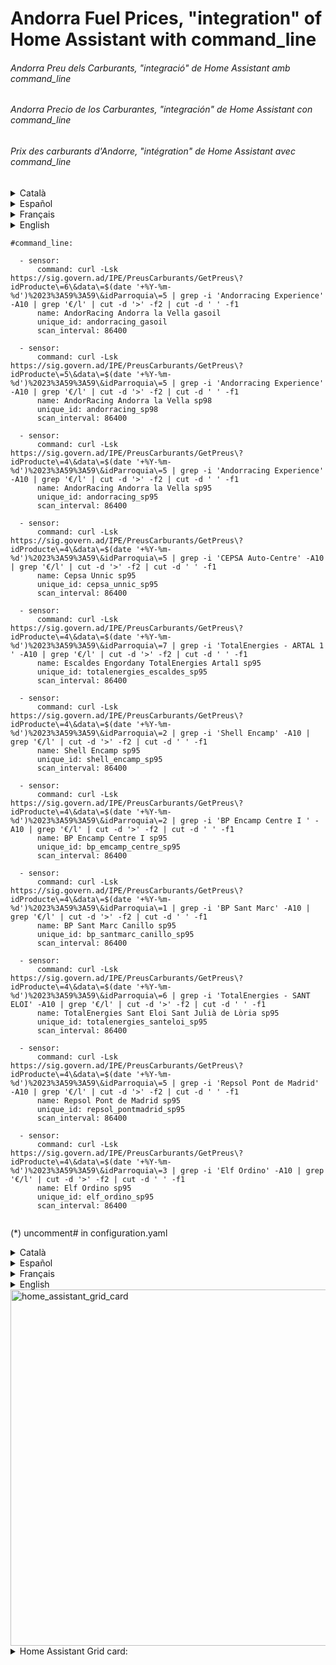 # Andorra Fuel Prices, "integration" of Home Assistant with command_line 


###### Andorra Preu dels Carburants, "integració" de Home Assistant amb command_line 
###### Andorra Precio de los Carburantes, "integración" de Home Assistant con command_line
###### Prix des carburants d'Andorre, "intégration" de Home Assistant avec command_line


<details>
<summary> Català </summary>
Perquè és difícil scrapejar la única web del Principat d'Andorra sobre el preu dels carburants (https://sig.govern.ad/IPE/PreusCarburants) ja que té diferents selectors he aconseguit amb un sensor de command line el preu dels carburants en benzineres de cada parròquia (gràcies a maniattico del canal de telegram Domoticaencasa.es).
Crea un fitxer nou anomenat command_line.yaml, al fitxer configuration.yaml escriu commmand_line: !include command_line.yaml 
  i copia el següent en un arxiu command_line.yaml:
</details>

<details>
<summary> Español </summary>
  Porque es dificil scrapear la unica web del Principado de Andorra (https://sig.govern.ad/IPE/PreusCarburants) sobre el precio de los carburantes ya que tiene diferentes selectores he conseguido con un sensor de command line el precio de los carburantes en gasolineras de cada parroquia (gracias a maniattico del canal de telegram Domoticaencasa.es).
Crea un archivo nuevo llamado command_line.yaml, en el archivo configuration.yaml escribe commmand_line: !include command_line.yaml 
  y copia  lo siquiente en el archivo command_line.yaml:
</details>

<details>
<summary> Français </summary>
Parce qu'il est difficile de gratter le seul site de la Principauté d'Andorre sur le prix du carburant (https://sig.govern.ad/IPE/PreusCarburants)  car il a des sélecteurs différents, j'ai obtenu avec un capteur en ligne de commande le prix du carburant dans les stations-service de chaque paroisse (merci au maniaque de Domoticaencasa.es canal de telegram).
Créez un nouveau fichier appelé command_line.yaml, dans le fichier configuration.yaml, écrivez commmand_line : !include command_line.yaml 
  et copiez ce qui suit sur command_line.yaml :
</details>

<details>
<summary> English </summary>
Because it is difficult to scrape the only website in the Principality of Andorra on fuel prices (https://sig.govern.ad/IPE/PreusCarburants) as it has different selectors, I have managed to obtain the fuel prices at gas stations in each parish with a command line sensor (thanks to maniattico from the Domoticaencasa.es telegram channel).
Create a new file called command_line.yaml, in the configuration.yaml file write commmand_line: !include command_line.yaml 
and copy the following into a command_line.yaml file:
</details>


```
#command_line: 

  - sensor:
      command: curl -Lsk https://sig.govern.ad/IPE/PreusCarburants/GetPreus\?idProducte\=6\&data\=$(date '+%Y-%m-%d')%2023%3A59%3A59\&idParroquia\=5 | grep -i 'Andorracing Experience' -A10 | grep '€/l' | cut -d '>' -f2 | cut -d ' ' -f1
      name: AndorRacing Andorra la Vella gasoil
      unique_id: andorracing_gasoil
      scan_interval: 86400
      
  - sensor:
      command: curl -Lsk https://sig.govern.ad/IPE/PreusCarburants/GetPreus\?idProducte\=5\&data\=$(date '+%Y-%m-%d')%2023%3A59%3A59\&idParroquia\=5 | grep -i 'Andorracing Experience' -A10 | grep '€/l' | cut -d '>' -f2 | cut -d ' ' -f1
      name: AndorRacing Andorra la Vella sp98
      unique_id: andorracing_sp98
      scan_interval: 86400
      
  - sensor:
      command: curl -Lsk https://sig.govern.ad/IPE/PreusCarburants/GetPreus\?idProducte\=4\&data\=$(date '+%Y-%m-%d')%2023%3A59%3A59\&idParroquia\=5 | grep -i 'Andorracing Experience' -A10 | grep '€/l' | cut -d '>' -f2 | cut -d ' ' -f1
      name: AndorRacing Andorra la Vella sp95
      unique_id: andorracing_sp95
      scan_interval: 86400
      
  - sensor:
      command: curl -Lsk https://sig.govern.ad/IPE/PreusCarburants/GetPreus\?idProducte\=4\&data\=$(date '+%Y-%m-%d')%2023%3A59%3A59\&idParroquia\=5 | grep -i 'CEPSA Auto-Centre' -A10 | grep '€/l' | cut -d '>' -f2 | cut -d ' ' -f1
      name: Cepsa Unnic sp95
      unique_id: cepsa_unnic_sp95
      scan_interval: 86400
      
  - sensor:
      command: curl -Lsk https://sig.govern.ad/IPE/PreusCarburants/GetPreus\?idProducte\=4\&data\=$(date '+%Y-%m-%d')%2023%3A59%3A59\&idParroquia\=7 | grep -i 'TotalEnergies - ARTAL 1 ' -A10 | grep '€/l' | cut -d '>' -f2 | cut -d ' ' -f1
      name: Escaldes Engordany TotalEnergies Artal1 sp95
      unique_id: totalenergies_escaldes_sp95
      scan_interval: 86400
      
  - sensor:
      command: curl -Lsk https://sig.govern.ad/IPE/PreusCarburants/GetPreus\?idProducte\=4\&data\=$(date '+%Y-%m-%d')%2023%3A59%3A59\&idParroquia\=2 | grep -i 'Shell Encamp' -A10 | grep '€/l' | cut -d '>' -f2 | cut -d ' ' -f1
      name: Shell Encamp sp95
      unique_id: shell_encamp_sp95
      scan_interval: 86400
      
  - sensor:
      command: curl -Lsk https://sig.govern.ad/IPE/PreusCarburants/GetPreus\?idProducte\=4\&data\=$(date '+%Y-%m-%d')%2023%3A59%3A59\&idParroquia\=2 | grep -i 'BP Encamp Centre I ' -A10 | grep '€/l' | cut -d '>' -f2 | cut -d ' ' -f1
      name: BP Encamp Centre I sp95
      unique_id: bp_emcamp_centre_sp95
      scan_interval: 86400
      
  - sensor:
      command: curl -Lsk https://sig.govern.ad/IPE/PreusCarburants/GetPreus\?idProducte\=4\&data\=$(date '+%Y-%m-%d')%2023%3A59%3A59\&idParroquia\=1 | grep -i 'BP Sant Marc' -A10 | grep '€/l' | cut -d '>' -f2 | cut -d ' ' -f1
      name: BP Sant Marc Canillo sp95
      unique_id: bp_santmarc_canillo_sp95
      scan_interval: 86400
      
  - sensor:
      command: curl -Lsk https://sig.govern.ad/IPE/PreusCarburants/GetPreus\?idProducte\=4\&data\=$(date '+%Y-%m-%d')%2023%3A59%3A59\&idParroquia\=6 | grep -i 'TotalEnergies - SANT ELOI' -A10 | grep '€/l' | cut -d '>' -f2 | cut -d ' ' -f1
      name: TotalEnergies Sant Eloi Sant Julià de Lòria sp95
      unique_id: totalenergies_santeloi_sp95
      scan_interval: 86400
      
  - sensor:
      command: curl -Lsk https://sig.govern.ad/IPE/PreusCarburants/GetPreus\?idProducte\=4\&data\=$(date '+%Y-%m-%d')%2023%3A59%3A59\&idParroquia\=5 | grep -i 'Repsol Pont de Madrid' -A10 | grep '€/l' | cut -d '>' -f2 | cut -d ' ' -f1
      name: Repsol Pont de Madrid sp95
      unique_id: repsol_pontmadrid_sp95
      scan_interval: 86400
      
  - sensor:
      command: curl -Lsk https://sig.govern.ad/IPE/PreusCarburants/GetPreus\?idProducte\=4\&data\=$(date '+%Y-%m-%d')%2023%3A59%3A59\&idParroquia\=3 | grep -i 'Elf Ordino' -A10 | grep '€/l' | cut -d '>' -f2 | cut -d ' ' -f1
      name: Elf Ordino sp95
      unique_id: elf_ordino_sp95
      scan_interval: 86400
      
``` 
(*) uncomment# in configuration.yaml




<details>
<summary> Català </summary>




Amb aquest codi s'obtenen els € per litre d'algunes de les benzineres d'Andorra, inclou els preus més barats i de diferents gasolineres del país.


En aquest exemple s'obtenen els preus de <strong>gasolina sense plom 95</strong> que té el codi 4 a:

```curl -Lsk https://si... ...?idProducte\=4```

si vols canviar a <strong>gasolina sense plom 98</strong> canvia el 4 per un 5:

```curl -Lsk https://si... ...?idProducte\=5```

si vols canviar a <strong>Diesel</strong> canvia el 4 per un 6:

```curl -Lsk https://si... ...?idProducte\=6```

si vols canviar a <strong>Diesel+</strong> canvia el 4 per un 8:

```curl -Lsk https://si... ...?idProducte\=8```

o si vols canviar a <strong>Gasoil calefacció</strong> canvia el 4 per un 7:

```curl -Lsk https://si... ...?idProducte\=7```





Si vols obtindre qualsevol altra benzinera que està a la web has d'escriure el nom exactament igual que està escrit aquí i segons on estigui canviar el número de parròquia:

```curl -Lsk https://si... ...&idParròquia\=1``` = Canillo

```curl -Lsk https://si... ...&idParròquia\=2``` = Encamp

```curl -Lsk https://si... ...&idParròquia\=3``` = Ordino

```curl -Lsk https://si... ...&idParròquia\=4``` = La Massana

```curl -Lsk https://si... ...&idParròquia\=5``` = Andorra la Vella

```curl -Lsk https://si... ...&idParròquia\=6``` = Sant Julià de Lòria

```curl -Lsk https://si... ...&idParròquia\=7``` = Escaldes-Engordany




Actualitza l'arxiu command_line o Reinicia Home Assistant.

</details>


<details>
<summary> Español </summary>



  
Con este código se obtienen los € por litro de algunas de las Gasolineras de Andorra, incluye los precios más baratos y de diferentes Gasolineras del pais.


En este ejemplo se obtiene los precios de <strong>gasolina sin plomo 95</strong> que tiene el codigo 4 en: 

```curl -Lsk https://si... ...?idProducte\=4```

si quieres cambiar a <strong>gasolina sin plomo 98</strong> cambia el 4 por un 5:

```curl -Lsk https://si... ...?idProducte\=5```

si quieres cambiar a <strong>Diesel</strong> cambia el 4 por un 6:

```curl -Lsk https://si... ...?idProducte\=6```

si quieres cambiar a <strong>Diesel+</strong> cambia el 4 por un 8:

```curl -Lsk https://si... ...?idProducte\=8```

o si quieres cambiar a <strong>Gasoil calefacción</strong> cambia el 4 por un 7:

```curl -Lsk https://si... ...?idProducte\=7```





Si quieres obtener cualquier otra gasolinera que está en la web debes escribir el nombre exactamente igual que está escrito ahi y según donde esté cambiar el número de parroquia:

```curl -Lsk https://si... ...&idParroquia\=1``` = Canillo

```curl -Lsk https://si... ...&idParroquia\=2``` = Encamp

```curl -Lsk https://si... ...&idParroquia\=3``` = Ordino

```curl -Lsk https://si... ...&idParroquia\=4``` = La Massana

```curl -Lsk https://si... ...&idParroquia\=5``` = Andorra la Vella

```curl -Lsk https://si... ...&idParroquia\=6``` = Sant Julià de Lòria

```curl -Lsk https://si... ...&idParroquia\=7``` = Escaldes-Engordany



Actualiza el archivo command_line o Reinicia Home Assistant.
</details>

<details>
<summary> Français </summary>




Avec ce code, vous obtenez des € par litre dans certaines stations-service d'Andorre, il comprend les prix les moins chers et dans différentes stations-service du pays.


Dans cet exemple, les prix de l'<strong>essence sans plomb 95</strong> portant le code 4 sont obtenus dans :

```curl -Lsk https://si... ...?idProducte\=4```

Si vous souhaitez passer à l'<strong>essence sans plomb 98</strong>, remplacez le 4 par un 5 :

```curl -Lsk https://si... ...?idProducte\=5```

Si vous souhaitez passer au <strong>Diesel</strong>, remplacez le 4 par un 6 :

```curl -Lsk https://si... ...?idProducte\=6```

Si vous souhaitez passer au <strong>Diesel+</strong>, remplacez le 4 par un 8 :

```curl -Lsk https://si... ...?idProducte\=8```

ou si vous souhaitez passer au <strong>Chauffage fioul</strong> remplacez le 4 par un 7 :

```curl -Lsk https://si... ...?idProducte\=7```





Si vous souhaitez obtenir une autre station-service présente sur le site Web, vous devez écrire le nom exactement de la même manière qu'il y est écrit et selon l'endroit où elle se trouve, changer le numéro de paroisse :

```curl -Lsk https://si... ...&idParroquia\=1``` = Canillo

```curl -Lsk https://si... ...&idParroquia\=2``` = Encamp

```curl -Lsk https://si... ...&idParroquia\=3``` = Ordino

```curl -Lsk https://si... ...&idParroquia\=4``` = La Massana

```curl -Lsk https://si... ...&idParroquia\=5``` = Andorre-la-Vieille

```curl -Lsk https://si... ...&idParroquia\=6``` = Sant Julià de Lòria

```curl -Lsk https://si... ...&idParroquia\=7``` = Escaldes-Engordany




Mettez à jour le fichier command_line ou redémarrez Home Assistant.
</details>


<details>
<summary> English </summary>

With this code you can get the € per litre for some of the gas stations in Andorra, including the cheapest prices from different gas stations in the country.

In this example you get the prices for <strong>95 unleaded gasoline</strong> which has the code 4 in:

```curl -Lsk https://si... ...?idProducte\=4```

if you want to change to <strong>98 unleaded gasoline</strong> change the 4 for a 5:

```curl -Lsk https://si... ...?idProducte\=5```

if you want to change to <strong>Diesel</strong> change the 4 for a 6:

```curl -Lsk https://si... ...?idProducte\=6```

if you want to change to <strong>Diesel+</strong> change the 4 for an 8:

```curl -Lsk https://si... ...?idProducte\=8```

or if you want to change to <strong>Heating diesel</strong> change the 4 for a 7:

```curl -Lsk https://si... ...?idProducte\=7```

If you want to get any other gas station that is on the web you must write the name exactly as it is written there and depending on where it is, change the parish number:

```curl -Lsk https://si... ...&idParroquia\=1``` = Canillo

```curl -Lsk https://si... ...&idParroquia\=2``` = Encamp

```curl -Lsk https://si... ...&idParroquia\=3``` = Ordino

```curl -Lsk https://si... ...&idParroquia\=4``` = La Massana

```curl -Lsk https://si... ...&idParroquia\=5``` = Andorra la Vella

```curl -Lsk https://si... ...&idParroquia\=6``` = Sant Julià de Loria

```curl -Lsk https://si... ...&idParroquia\=7``` = Escaldes-Engordany



Update the command_line file or Restart Home Assistant.

</details>


<span>
<img width="570" alt="home_assistant_grid_card" src="https://github.com/user-attachments/assets/4157ebe0-ca9c-498d-923d-100fbb2e2852">
</span>


<details>
<summary> Home Assistant Grid card: 
  </summary>

  
```
square: false
columns: 2
type: grid
cards:
  - type: vertical-stack
    cards:
      - type: horizontal-stack
        cards:
          - type: picture
            tap_action:
              action: none
            hold_action:
              action: none
            image: /local/AndoRRacing.png
          - type: markdown
            content: |
              **Av Príncep Benlloch,84**
      - type: entity
        icon: mdi:gas-station-in-use-outline
        name: " sp95"
        entity: sensor.andorracing_andorra_la_vella_sp95
        unit: €/l
  - type: vertical-stack
    cards:
      - type: horizontal-stack
        cards:
          - type: picture
            tap_action:
              action: none
            hold_action:
              action: none
            image: /local/AndoRRacing.png
          - type: markdown
            content: |-
              **A. la Vella**
              *8-22h*
      - type: entity
        icon: mdi:gas-station
        name: " sp98"
        entity: sensor.andorracing_andorra_la_vella_sp98
        unit: €/l
  - type: vertical-stack
    cards:
      - type: horizontal-stack
        cards:
          - type: picture
            tap_action:
              action: none
            hold_action:
              action: none
            image: /local/totalenergies.png
          - type: markdown
            content: |-
              **Sant Eloi, 
              St Julià de Lòria**
              *24h*
      - type: entity
        icon: mdi:gas-station-outline
        name: " sp95"
        unit: €/l
        entity: sensor.totalenergies_sant_eloi_sant_julia_de_loria_sp95
  - type: vertical-stack
    cards:
      - type: horizontal-stack
        cards:
          - type: picture
            tap_action:
              action: none
            hold_action:
              action: none
            image: /local/repsol.png
          - type: markdown
            content: |-
              **Av Enclar,1 
              A. la Vella**
              *24h*
      - type: entity
        icon: mdi:gas-station-outline
        state_color: false
        name: sp95
        entity: sensor.repsol_pont_de_madrid_sp95
        unit: €/l
  - type: vertical-stack
    cards:
      - type: horizontal-stack
        cards:
          - type: picture
            tap_action:
              action: none
            hold_action:
              action: none
            image: /local/cepsa.png
          - type: markdown
            content: |-
              **C/Prat de la Creu,45 
              A. la Vella** 
              *24h*
      - type: entity
        icon: mdi:gas-station-outline
        name: " sp95"
        entity: sensor.cepsa_unnic_sp95
        unit: €/l
  - type: vertical-stack
    cards:
      - type: horizontal-stack
        cards:
          - type: picture
            tap_action:
              action: none
            hold_action:
              action: none
            image: /local/totalenergies.png
          - type: markdown
            content: |-
              **Av del Fener,13 
              Escaldes-Engordany**
              *7-23h*
      - type: entity
        icon: mdi:gas-station-outline
        name: " sp95"
        entity: sensor.escaldes_engordany_totalenergies_artal1_sp95
        unit: €/l
  - type: vertical-stack
    cards:
      - type: horizontal-stack
        cards:
          - type: picture
            tap_action:
              action: none
            hold_action:
              action: none
            image: /local/shell.png
          - type: markdown
            content: |-
              **Av La Bartra, bloc1 
              Encamp**
              *7-22h*
      - type: entity
        icon: mdi:gas-station-outline
        name: " sp95"
        unit: €/l
        entity: sensor.shell_encamp_sp95
  - type: vertical-stack
    cards:
      - type: horizontal-stack
        cards:
          - type: picture
            tap_action:
              action: none
            hold_action:
              action: none
            image: /local/bp.png
          - type: markdown
            content: |-
              **Av François Mitterrand, 84
              Encamp**
              *7-23h*
      - type: entity
        entity: sensor.bp_encamp_centre_i_sp95
        icon: mdi:gas-station-outline
        state_color: false
        name: sp95
        unit: €/l
  - type: vertical-stack
    cards:
      - type: horizontal-stack
        cards:
          - type: picture
            tap_action:
              action: none
            hold_action:
              action: none
            image: /local/repsol.png
          - type: markdown
            content: |-
              **Av François Miterrand,
              Encamp**
              *24h*
      - type: entity
        icon: mdi:gas-station-outline
        state_color: false
        name: sp95
        entity: sensor.repsol_pont_de_madrid_sp95
        unit: €/l
  - type: vertical-stack
    cards:
      - type: horizontal-stack
        cards:
          - type: picture
            tap_action:
              action: none
            hold_action:
              action: none
            image: /local/bp.png
          - type: markdown
            content: |-
              **CG2, 
              Canillo**
              *7'30-22h*
      - type: entity
        entity: sensor.bp_sant_marc_canillo_sp95
        icon: mdi:gas-station-outline
        name: sp95
        unit: €/l
  - type: vertical-stack
    cards:
      - type: horizontal-stack
        cards:
          - type: picture
            tap_action:
              action: none
            hold_action:
              action: none
            image: /local/elf.png
          - type: markdown
            content: |-
              **CG3, 
              Ordino** 
              *7'30-21h*
      - type: entity
        icon: mdi:gas-station-outline
        name: " sp95"
        entity: sensor.elf_ordino_sp95
        unit: €/l
  - type: vertical-stack
    cards:
      - type: horizontal-stack
        cards:
          - type: picture
            tap_action:
              action: none
            hold_action:
              action: none
            image: /local/AndoRRacing.png
          - type: markdown
            content: |
              *8-22h*
      - type: entity
        icon: mdi:fuel
        name: " gasoil"
        entity: sensor.andorracing_andorra_la_vella_gasoil
        unit: €/l
title: Preus Carburants d'Andorra
```
  
</details>
